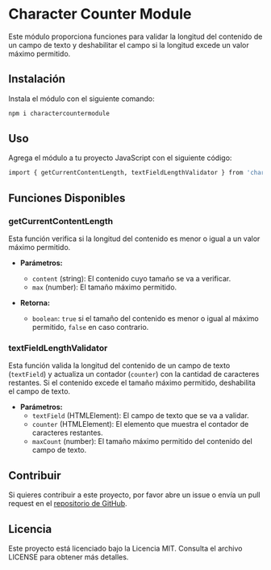 # Character Counter Module

Este módulo proporciona funciones para validar la longitud del contenido de un campo de texto y deshabilitar el campo si la longitud excede un valor máximo permitido.

## Instalación

Instala el módulo con el siguiente comando:

```bash
npm i charactercountermodule
```
## Uso

Agrega el módulo a tu proyecto JavaScript con el siguiente código:

```bash
import { getCurrentContentLength, textFieldLengthValidator } from 'charactercountermodule'
```

## Funciones Disponibles

### getCurrentContentLength

Esta función verifica si la longitud del contenido es menor o igual a un valor máximo permitido.

- **Parámetros:**
  - `content` (string): El contenido cuyo tamaño se va a verificar.
  - `max` (number): El tamaño máximo permitido.

- **Retorna:**
  - `boolean`: `true` si el tamaño del contenido es menor o igual al máximo permitido, `false` en caso contrario.

### textFieldLengthValidator

Esta función valida la longitud del contenido de un campo de texto (`textField`) y actualiza un contador (`counter`) con la cantidad de caracteres restantes. Si el contenido excede el tamaño máximo permitido, deshabilita el campo de texto.

- **Parámetros:**
  - `textField` (HTMLElement): El campo de texto que se va a validar.
  - `counter` (HTMLElement): El elemento que muestra el contador de caracteres restantes.
  - `maxCount` (number): El tamaño máximo permitido del contenido del campo de texto.

## Contribuir

Si quieres contribuir a este proyecto, por favor abre un issue o envía un pull request en el [repositorio de GitHub](https://github.com/rupi014/CharacterCounterModule).

## Licencia

Este proyecto está licenciado bajo la Licencia MIT. Consulta el archivo LICENSE para obtener más detalles.
